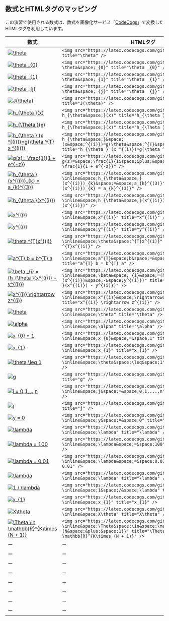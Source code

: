## 数式とHTMLタグのマッピング

この演習で使用される数式は、数式を画像化サービス「[CodeCogs](https://www.codecogs.com/latex/eqneditor.php)」で変換したHTMLタグを利用しています。

| 数式 | HTMLタグ |
----|----
| <a href="https://www.codecogs.com/eqnedit.php?latex=\theta" target="_blank"><img src="https://latex.codecogs.com/gif.latex?\theta" title="\theta" /></a> | `<img src="https://latex.codecogs.com/gif.latex?\theta" title="\theta" />` |
| <a href="https://www.codecogs.com/eqnedit.php?latex=\theta&space;_{0}" target="_blank"><img src="https://latex.codecogs.com/gif.latex?\theta&space;_{0}" title="\theta _{0}" /></a> | `<img src="https://latex.codecogs.com/gif.latex?\theta&space;_{0}" title="\theta _{0}" />` |
| <a href="https://www.codecogs.com/eqnedit.php?latex=\theta&space;_{1}" target="_blank"><img src="https://latex.codecogs.com/gif.latex?\theta&space;_{1}" title="\theta _{1}" /></a> | `<img src="https://latex.codecogs.com/gif.latex?\theta&space;_{1}" title="\theta _{1}" />` |
| <a href="https://www.codecogs.com/eqnedit.php?latex=\theta&space;_{j}" target="_blank"><img src="https://latex.codecogs.com/gif.latex?\theta&space;_{j}" title="\theta _{j}" /></a> | `<img src="https://latex.codecogs.com/gif.latex?\theta&space;_{j}" title="\theta _{j}" />` |
| <a href="https://www.codecogs.com/eqnedit.php?latex=J(\theta)" target="_blank"><img src="https://latex.codecogs.com/gif.latex?J(\theta)" title="J(\theta)" /></a> | `<img src="https://latex.codecogs.com/gif.latex?J(\theta)" title="J(\theta)" />` |
| <a href="https://www.codecogs.com/eqnedit.php?latex=h_{\theta&space;}(x)" target="_blank"><img src="https://latex.codecogs.com/gif.latex?h_{\theta&space;}(x)" title="h_{\theta }(x)" /></a> | `<img src="https://latex.codecogs.com/gif.latex?h_{\theta&space;}(x)" title="h_{\theta }(x)" />` |
| <a href="https://www.codecogs.com/eqnedit.php?latex=h_{\Theta&space;}(x)" target="_blank"><img src="https://latex.codecogs.com/gif.latex?h_{\Theta&space;}(x)" title="h_{\Theta }(x)" /></a> | `<img src="https://latex.codecogs.com/gif.latex?h_{\Theta&space;}(x)" title="h_{\Theta }(x)" />` |
| <a href="https://www.codecogs.com/eqnedit.php?latex=h_{\theta&space;}&space;(x&space;^{(i)})=g(\theta&space;^{T}&space;x&space;^{(i)})" target="_blank"><img src="https://latex.codecogs.com/gif.latex?h_{\theta&space;}&space;(x&space;^{(i)})=g(\theta&space;^{T}&space;x&space;^{(i)})" title="h_{\theta } (x ^{(i)})=g(\theta ^{T} x ^{(i)})" /></a> | `<img src="https://latex.codecogs.com/gif.latex?h_{\theta&space;}&space;(x&space;^{(i)})=g(\theta&space;^{T}&space;x&space;^{(i)})" title="h_{\theta } (x ^{(i)})=g(\theta ^{T} x ^{(i)})" />` |
| <a href="https://www.codecogs.com/eqnedit.php?latex=g(z)=&space;\frac{1}{1&space;&plus;&space;e^{-z}}" target="_blank"><img src="https://latex.codecogs.com/gif.latex?g(z)=&space;\frac{1}{1&space;&plus;&space;e^{-z}}" title="g(z)= \frac{1}{1 + e^{-z}}" /></a> | `<img src="https://latex.codecogs.com/gif.latex?g(z)=&space;\frac{1}{1&space;&plus;&space;e^{-z}}" title="g(z)= \frac{1}{1 + e^{-z}}" />` |
| <a href="https://www.codecogs.com/eqnedit.php?latex=\inline&space;h_{\theta&space;}(x^{(i)})_{k}&space;=&space;a_{k}^{(3)}" target="_blank"><img src="https://latex.codecogs.com/gif.latex?\inline&space;h_{\theta&space;}(x^{(i)})_{k}&space;=&space;a_{k}^{(3)}" title="h_{\theta }(x^{(i)})_{k} = a_{k}^{(3)}" /></a> | `<img src="https://latex.codecogs.com/gif.latex?\inline&space;h_{\theta&space;}(x^{(i)})_{k}&space;=&space;a_{k}^{(3)}" title="h_{\theta }(x^{(i)})_{k} = a_{k}^{(3)}" />` |
| <a href="https://www.codecogs.com/eqnedit.php?latex=\inline&space;h_{\theta&space;}(x^{(i)})" target="_blank"><img src="https://latex.codecogs.com/gif.latex?\inline&space;h_{\theta&space;}(x^{(i)})" title="h_{\theta }(x^{(i)})" /></a> | `<img src="https://latex.codecogs.com/gif.latex?\inline&space;h_{\theta&space;}(x^{(i)})" title="h_{\theta }(x^{(i)})" />` |
| <a href="https://www.codecogs.com/eqnedit.php?latex=\inline&space;x^{(i)}" target="_blank"><img src="https://latex.codecogs.com/gif.latex?\inline&space;x^{(i)}" title="x^{(i)}" /></a> | `<img src="https://latex.codecogs.com/gif.latex?\inline&space;x^{(i)}" title="x^{(i)}" />` |
| <a href="https://www.codecogs.com/eqnedit.php?latex=\inline&space;y^{(i)}" target="_blank"><img src="https://latex.codecogs.com/gif.latex?\inline&space;y^{(i)}" title="y^{(i)}" /></a> | `<img src="https://latex.codecogs.com/gif.latex?\inline&space;y^{(i)}" title="y^{(i)}" />` |
| <a href="https://www.codecogs.com/eqnedit.php?latex=\inline&space;\theta&space;^{T}x^{(i)}" target="_blank"><img src="https://latex.codecogs.com/gif.latex?\inline&space;\theta&space;^{T}x^{(i)}" title="\theta ^{T}x^{(i)}" /></a> | `<img src="https://latex.codecogs.com/gif.latex?\inline&space;\theta&space;^{T}x^{(i)}" title="\theta ^{T}x^{(i)}" />` |
| <a href="https://www.codecogs.com/eqnedit.php?latex=\inline&space;a^{T}&space;b&space;=&space;b^{T}&space;a" target="_blank"><img src="https://latex.codecogs.com/gif.latex?\inline&space;a^{T}&space;b&space;=&space;b^{T}&space;a" title="a^{T} b = b^{T} a" /></a> | `<img src="https://latex.codecogs.com/gif.latex?\inline&space;a^{T}&space;b&space;=&space;b^{T}&space;a" title="a^{T} b = b^{T} a" />` |
| <a href="https://www.codecogs.com/eqnedit.php?latex=\inline&space;\beta&space;_{i}&space;=(h_{\theta&space;}(x^{(i)})&space;-&space;y^{(i)})" target="_blank"><img src="https://latex.codecogs.com/gif.latex?\inline&space;\beta&space;_{i}&space;=(h_{\theta&space;}(x^{(i)})&space;-&space;y^{(i)})" title="\beta _{i} =(h_{\theta }(x^{(i)}) - y^{(i)})" /></a> | `<img src="https://latex.codecogs.com/gif.latex?\inline&space;\beta&space;_{i}&space;=(h_{\theta&space;}(x^{(i)})&space;-&space;y^{(i)})" title="\beta _{i} =(h_{\theta }(x^{(i)}) - y^{(i)})" />` |
| <a href="https://www.codecogs.com/eqnedit.php?latex=\inline&space;x^{(i)}&space;\rightarrow&space;z^{(i)}" target="_blank"><img src="https://latex.codecogs.com/gif.latex?\inline&space;x^{(i)}&space;\rightarrow&space;z^{(i)}" title="x^{(i)} \rightarrow z^{(i)}" /></a> | `<img src="https://latex.codecogs.com/gif.latex?\inline&space;x^{(i)}&space;\rightarrow&space;z^{(i)}" title="x^{(i)} \rightarrow z^{(i)}" />` |
| <a href="https://www.codecogs.com/eqnedit.php?latex=\inline&space;\theta" target="_blank"><img src="https://latex.codecogs.com/gif.latex?\inline&space;\theta" title="\theta" /></a> | `<img src="https://latex.codecogs.com/gif.latex?\inline&space;\theta" title="\theta" />` |
| <a href="https://www.codecogs.com/eqnedit.php?latex=\inline&space;\alpha" target="_blank"><img src="https://latex.codecogs.com/gif.latex?\inline&space;\alpha" title="\alpha" /></a> | `<img src="https://latex.codecogs.com/gif.latex?\inline&space;\alpha" title="\alpha" />` |
| <a href="https://www.codecogs.com/eqnedit.php?latex=\inline&space;x_{0}&space;=&space;1" target="_blank"><img src="https://latex.codecogs.com/gif.latex?\inline&space;x_{0}&space;=&space;1" title="x_{0} = 1" /></a> | `<img src="https://latex.codecogs.com/gif.latex?\inline&space;x_{0}&space;=&space;1" title="x_{0} = 1" />` |
| <a href="https://www.codecogs.com/eqnedit.php?latex=\inline&space;x_{1}" target="_blank"><img src="https://latex.codecogs.com/gif.latex?\inline&space;x_{1}" title="x_{1}" /></a> | `<img src="https://latex.codecogs.com/gif.latex?\inline&space;x_{1}" title="x_{1}" />` |
| <a href="https://www.codecogs.com/eqnedit.php?latex=\inline&space;\theta&space;\leq&space;1" target="_blank"><img src="https://latex.codecogs.com/gif.latex?\inline&space;\theta&space;\leq&space;1" title="\theta \leq 1" /></a> | `<img src="https://latex.codecogs.com/gif.latex?\inline&space;\theta&space;\leq&space;1" title="\theta \leq 1" />` |
| <a href="https://www.codecogs.com/eqnedit.php?latex=\inline&space;g" target="_blank"><img src="https://latex.codecogs.com/gif.latex?\inline&space;g" title="g" /></a> | `<img src="https://latex.codecogs.com/gif.latex?\inline&space;g" title="g" />` |
| <a href="https://www.codecogs.com/eqnedit.php?latex=\inline&space;j&space;=&space;0,1,...,n" target="_blank"><img src="https://latex.codecogs.com/gif.latex?\inline&space;j&space;=&space;0,1,...,n" title="j = 0,1,...,n" /></a> | `<img src="https://latex.codecogs.com/gif.latex?\inline&space;j&space;=&space;0,1,...,n" title="j = 0,1,...,n" />` |
| <a href="https://www.codecogs.com/eqnedit.php?latex=\inline&space;j" target="_blank"><img src="https://latex.codecogs.com/gif.latex?\inline&space;j" title="j" /></a> | `<img src="https://latex.codecogs.com/gif.latex?\inline&space;j" title="j" />` |
| <a href="https://www.codecogs.com/eqnedit.php?latex=\inline&space;y&space;=&space;0" target="_blank"><img src="https://latex.codecogs.com/gif.latex?\inline&space;y&space;=&space;0" title="y = 0" /></a> | `<img src="https://latex.codecogs.com/gif.latex?\inline&space;y&space;=&space;0" title="y = 0" />` |
| <a href="https://www.codecogs.com/eqnedit.php?latex=\inline&space;\lambda" target="_blank"><img src="https://latex.codecogs.com/gif.latex?\inline&space;\lambda" title="\lambda" /></a> | `<img src="https://latex.codecogs.com/gif.latex?\inline&space;\lambda" title="\lambda" />` |
| <a href="https://www.codecogs.com/eqnedit.php?latex=\inline&space;\lambda&space;=&space;100" target="_blank"><img src="https://latex.codecogs.com/gif.latex?\inline&space;\lambda&space;=&space;100" title="\lambda = 100" /></a> | `<img src="https://latex.codecogs.com/gif.latex?\inline&space;\lambda&space;=&space;100" title="\lambda = 100" />` |
| <a href="https://www.codecogs.com/eqnedit.php?latex=\inline&space;\lambda&space;=&space;0.01" target="_blank"><img src="https://latex.codecogs.com/gif.latex?\inline&space;\lambda&space;=&space;0.01" title="\lambda = 0.01" /></a> | `<img src="https://latex.codecogs.com/gif.latex?\inline&space;\lambda&space;=&space;0.01" title="\lambda = 0.01" />` |
| <a href="https://www.codecogs.com/eqnedit.php?latex=\inline&space;\lambda" target="_blank"><img src="https://latex.codecogs.com/gif.latex?\inline&space;\lambda" title="\lambda" /></a> | `<img src="https://latex.codecogs.com/gif.latex?\inline&space;\lambda" title="\lambda" />` |
| <a href="https://www.codecogs.com/eqnedit.php?latex=\inline&space;1&space;/&space;\lambda" target="_blank"><img src="https://latex.codecogs.com/gif.latex?\inline&space;1&space;/&space;\lambda" title="1 / \lambda" /></a> | `<img src="https://latex.codecogs.com/gif.latex?\inline&space;1&space;/&space;\lambda" title="1 / \lambda" />` |
| <a href="https://www.codecogs.com/eqnedit.php?latex=\inline&space;x_{1}" target="_blank"><img src="https://latex.codecogs.com/gif.latex?\inline&space;x_{1}" title="x_{1}" /></a>| `<img src="https://latex.codecogs.com/gif.latex?\inline&space;x_{1}" title="x_{1}" />` |
| <a href="https://www.codecogs.com/eqnedit.php?latex=\inline&space;X\theta" target="_blank"><img src="https://latex.codecogs.com/gif.latex?\inline&space;X\theta" title="X\theta" /></a> | `<img src="https://latex.codecogs.com/gif.latex?\inline&space;X\theta" title="X\theta" />` |
| <a href="https://www.codecogs.com/eqnedit.php?latex=\inline&space;\Theta&space;\in&space;\mathbb{R}^{K\times&space;(N&space;&plus;&space;1)}" target="_blank"><img src="https://latex.codecogs.com/gif.latex?\inline&space;\Theta&space;\in&space;\mathbb{R}^{K\times&space;(N&space;&plus;&space;1)}" title="\Theta \in \mathbb{R}^{K\times (N + 1)}" /></a> | `<img src="https://latex.codecogs.com/gif.latex?\inline&space;\Theta&space;\in&space;\mathbb{R}^{K\times&space;(N&space;&plus;&space;1)}" title="\Theta \in \mathbb{R}^{K\times (N + 1)}" />` |
| ー | `ー` |
| ー | `ー` |
| ー | `ー` |
| ー | `ー` |
| ー | `ー` |
| ー | `ー` |
| ー | `ー` |
| ー | `ー` |
